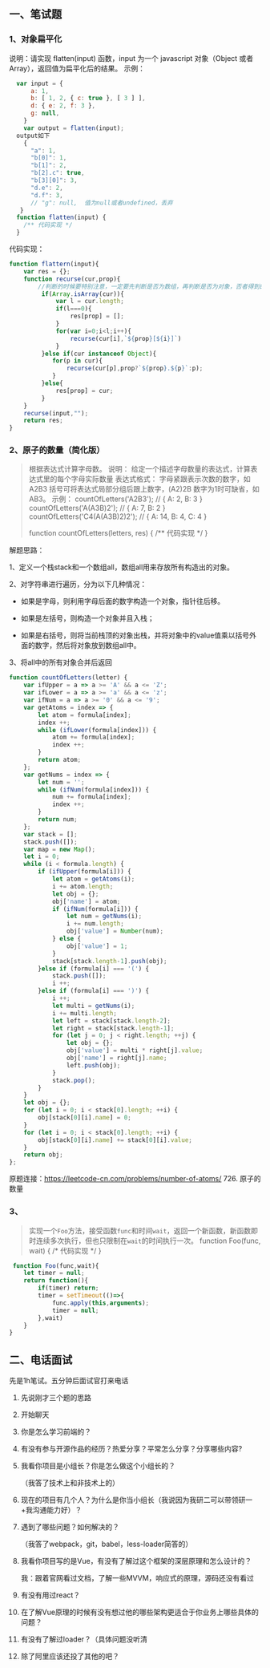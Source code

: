 ## 一、笔试题

### 1、对象扁平化

说明：请实现 flatten(input) 函数，input 为一个 javascript 对象（Object 或者 Array），返回值为扁平化后的结果。
示例：

```javascript
  var input = {
      a: 1,
      b: [ 1, 2, { c: true }, [ 3 ] ],
      d: { e: 2, f: 3 },
      g: null,
    }
    var output = flatten(input);
  output如下
    {
      "a": 1,
      "b[0]": 1,
      "b[1]": 2,
      "b[2].c": true,
      "b[3][0]": 3,
      "d.e": 2,
      "d.f": 3,
      // "g": null,  值为null或者undefined，丢弃
   }
  function flatten(input) {
    /** 代码实现 */
  }  
```

代码实现：

```javascript
function flattern(input){
    var res = {};
    function recurse(cur,prop){
        //判断的时候要特别注意，一定要先判断是否为数组，再判断是否为对象，否者得到的结果会不一样，因为在js里面数组也是Object
         if(Array.isArray(cur)){
             var l = cur.length;
             if(l===0){
                 res[prop] = [];
             }
             for(var i=0;i<l;i++){
                 recurse(cur[i],`${prop}[${i}]`)
             } 
         }else if(cur instanceof Object){
            for(p in cur){
                recurse(cur[p],prop?`${prop}.${p}`:p);
            }
         }else{
             res[prop] = cur; 
         }
    }
    recurse(input,"");
    return res;
}
```

### 2、原子的数量（简化版）

> 根据表达式计算字母数。
> 说明：
> 		给定一个描述字母数量的表达式，计算表达式里的每个字母实际数量
> 表达式格式：
> 		字母紧跟表示次数的数字，如 A2B3
>     	括号可将表达式局部分组后跟上数字，(A2)2B
>     	数字为1时可缺省，如 AB3。
> 示例：
>   	countOfLetters('A2B3'); // { A: 2, B: 3 }
>   	countOfLetters('A(A3B)2'); // { A: 7, B: 2 }
>  	 countOfLetters('C4(A(A3B)2)2'); // { A: 14, B: 4, C: 4 }
>
> function countOfLetters(letters, res) {
>   		/** 代码实现 */
> }

解题思路：

1、定义一个栈stack和一个数组all，数组all用来存放所有构造出的对象。

2、对字符串进行遍历，分为以下几种情况：

- 如果是字母，则利用字母后面的数字构造一个对象，指针往后移。

- 如果是左括号，则构造一个对象并且入栈；

- 如果是右括号，则将当前栈顶的对象出栈，并将对象中的value值乘以括号外面的数字，然后将对象放到数组all中。

3、将all中的所有对象合并后返回

```javascript
function countOfLetters(letter) {
    var ifUpper = a => a >= 'A' && a <= 'Z';
    var ifLower = a => a >= 'a' && a <= 'z';
    var ifNum = a => a >= '0' && a <= '9';
    var getAtoms = index => {
        let atom = formula[index];
        index ++;
        while (ifLower(formula[index])) {
            atom += formula[index];
            index ++;
        }
        return atom;
    };
    var getNums = index => {
        let num = '';
        while (ifNum(formula[index])) {
            num += formula[index];
            index ++;
        }
        return num;
    };
    var stack = [];
    stack.push([]);
    var map = new Map();
    let i = 0;
    while (i < formula.length) {
        if (ifUpper(formula[i])) {
            let atom = getAtoms(i);
            i += atom.length;
            let obj = {};
            obj['name'] = atom;
            if (ifNum(formula[i])) {
                let num = getNums(i);
                i += num.length;
                obj['value'] = Number(num);
            } else {
                obj['value'] = 1;
            }
            stack[stack.length-1].push(obj);
        }else if (formula[i] === '(') {
            stack.push([]);
            i ++;
        }else if (formula[i] === ')') {
            i ++;
            let multi = getNums(i);
            i += multi.length;
            let left = stack[stack.length-2];
            let right = stack[stack.length-1];
            for (let j = 0; j < right.length; ++j) {
                let obj = {};
                obj['value'] = multi * right[j].value;
                obj['name'] = right[j].name;
                left.push(obj);
            }
            stack.pop();
        }
    }
    let obj = {};
    for (let i = 0; i < stack[0].length; ++i) {
        obj[stack[0][i].name] = 0;
    }
    for (let i = 0; i < stack[0].length; ++i) {
        obj[stack[0][i].name] += stack[0][i].value;
    }
    return obj;
};
```

原题连接：https://leetcode-cn.com/problems/number-of-atoms/ 726. 原子的数量

### 3、

> 实现一个`Foo`方法，接受函数`func`和时间`wait`，返回一个新函数，新函数即时连续多次执行，但也只限制在`wait`的时间执行一次。
> function Foo(func, wait) {
>   /* 代码实现 */
> }

```javascript
 function Foo(func,wait){
  	let timer = null;
    return function(){
        if(timer) return;
        timer = setTimeout(()=>{
            func.apply(this,arguments);
            timer = null;
        },wait)
    }
}
```

## 二、电话面试

先是1h笔试。五分钟后面试官打来电话

1. 先说刚才三个题的思路

2. 开始聊天

3. 你是怎么学习前端的？

4. 有没有参与开源作品的经历？热爱分享？平常怎么分享？分享哪些内容?

5. 我看你项目是小组长？你是怎么做这个小组长的？

   （我答了技术上和非技术上的）

6. 现在的项目有几个人？为什么是你当小组长（我说因为我研二可以带领研一+我沟通能力好）？

7. 遇到了哪些问题？如何解决的？

   （我答了webpack，git，babel，less-loader简答的）

8. 我看你项目写的是Vue，有没有了解过这个框架的深层原理和怎么设计的？

   我：跟着官网看过文档，了解一些MVVM，响应式的原理，源码还没有看过

9. 有没有用过react？

10. 在了解Vue原理的时候有没有想过他的哪些架构更适合于你业务上哪些具体的问题？

11. 有没有了解过loader？（具体问题没听清

12. 除了阿里应该还投了其他的吧？

